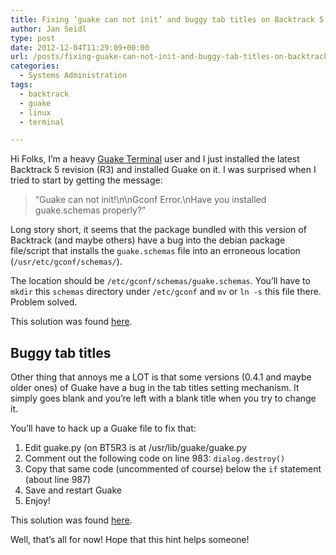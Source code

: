 ```yaml
---
title: Fixing ‘guake can not init’ and buggy tab titles on Backtrack 5 R3
author: Jan Seidl
type: post
date: 2012-12-04T11:29:09+00:00
url: /posts/fixing-guake-can-not-init-and-buggy-tab-titles-on-backtrack-5-r3/
categories:
  - Systems Administration
tags:
  - backtrack
  - guake
  - linux
  - terminal

---
```

Hi Folks, I&#8217;m a heavy [Guake Terminal][1] user and I just installed the latest Backtrack 5 revision (R3) and installed Guake on it. I was surprised when I tried to start by getting the message:

> &#8220;Guake can not init!\n\nGconf Error.\nHave you installed guake.schemas properly?&#8221;

Long story short, it seems that the package bundled with this version of Backtrack (and maybe others) have a bug into the debian package file/script that installs the `guake.schemas` file into an erroneous location (`/usr/etc/gconf/schemas/`).

The location should be `/etc/gconf/schemas/guake.schemas`. You&#8217;ll have to `mkdir` this `schemas` directory under `/etc/gconf` and `mv` or `ln -s` this file there. Problem solved.

This solution was found [here][2].

## Buggy tab titles

Other thing that annoys me a LOT is that some versions (0.4.1 and maybe older ones) of Guake have a bug in the tab titles setting mechanism. It simply goes blank and you&#8217;re left with a blank title when you try to change it.

You&#8217;ll have to hack up a Guake file to fix that:

  1. Edit guake.py (on BT5R3 is at /usr/lib/guake/guake.py
  2. Comment out the following code on line 983: `dialog.destroy()`
  3. Copy that same code (uncommented of course) below the `if` statement (about line 987)
  4. Save and restart Guake
  5. Enjoy!

This solution was found [here][3].

Well, that&#8217;s all for now! Hope that this hint helps someone!

 [1]: http://guake.org/
 [2]: http://guake.org/ticket/52
 [3]: http://askubuntu.com/questions/18975/can-i-change-the-name-of-the-guake-tab-to-show-the-current-command